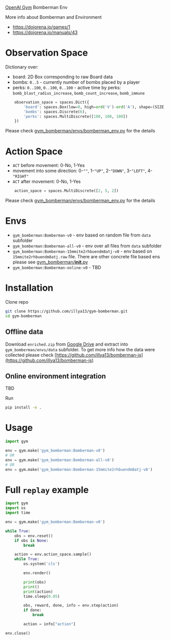 [OpenAI Gym](https://gym.openai.com/) Bomberman Env

More info about Bomberman and Environment
- https://dojorena.io/games/1
- https://dojorena.io/manuals/43


# Observation Space
Dictionary over:
- board: 2D Box corresponding to raw Board data
- bombs: `0..5` - currently number of bombs placed by a player
- perks: `0..100`, `0..100`, `0..100` - active time by perks: `bomb_blast_radius_increase`, `bomb_count_increase`, `bomb_immune`
```python
    observation_space = spaces.Dict({
        'board': spaces.Box(low=0, high=ord('V')-ord('A'), shape=(SIZE, SIZE), dtype=np.uint8),
        'bombs': spaces.Discrete(6),
        'perks': spaces.MultiDiscrete([100, 100, 100])
    })
```
Please check [gym_bomberman/envs/bomberman_env.py](gym_bomberman/envs/bomberman_env.py) for the details


# Action Space
- `ACT` before movement: 0-No, 1-Yes
- movement into some direction: 0-`""`, 1-`"UP"`, 2-`"DOWN"`, 3-`"LEFT"`, 4-`"RIGHT"` 
- `ACT` after movement: 0-No, 1-Yes

```python
    action_space = spaces.MultiDiscrete([2, 5, 2]) 
```
Please check [gym_bomberman/envs/bomberman_env.py](gym_bomberman/envs/bomberman_env.py) for the details


# Envs
- `gym_bomberman:Bomberman-v0` - env based on random file from `data` subfolder
- `gym_bomberman:Bomberman-all-v0` - env over all files from `data` subfolder
- `gym_bomberman:Bomberman-15mmite2rhbuendm8atj-v0` - env based on `15mmite2rhbuendm8atj.raw` file. There are other concrete file based ens please see [gym_bomberman/__init__.py](gym_bomberman/__init__.py)
- `gym_bomberman:Bomberman-online-v0` - TBD


# Installation
Clone repo
```bash
git clone https://github.com/illya13/gym-bomberman.git
cd gym-bomberman
```

## Offline data
Download `enriched.zip` from [Google Drive](https://drive.google.com/drive/folders/1GBYH9hBdGEIpRlbTvMJnGYgd4E9KasqX)
and extract into `gym_bomberman/envs/data` subfolder. To get more info how the data were collected please check [https://github.com/illya13/bomberman-js](https://github.com/illya13/bomberman-js)


## Online environment integration
TBD 

Run
```bash
pip install -e .
```


# Usage
```python
import gym

env = gym.make('gym_bomberman:Bomberman-v0')
# OR
env = gym.make('gym_bomberman:Bomberman-all-v0')
# OR
env = gym.make('gym_bomberman:Bomberman-15mmite2rhbuendm8atj-v0')
```


# Full `replay` example
```python
import gym
import os
import time

env = gym.make('gym_bomberman:Bomberman-v0')

while True:
    obs = env.reset()
    if obs is None:
        break

    action = env.action_space.sample()
    while True:
        os.system('cls')

        env.render()

        print(obs)
        print()
        print(action)
        time.sleep(0.05)

        obs, reward, done, info = env.step(action)
        if done:
            break

        action = info["action"]

env.close()
```